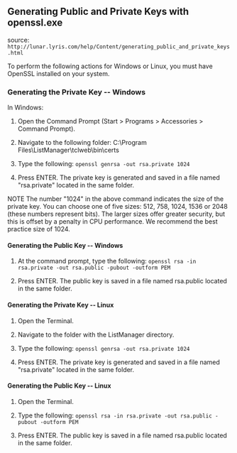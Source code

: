 



## Generating Public and Private Keys with openssl.exe
source: `http://lunar.lyris.com/help/Content/generating_public_and_private_keys.html`


To perform the following actions for Windows or Linux, you must have OpenSSL installed on your system.

### Generating the Private Key -- Windows

In Windows:
1. Open the Command Prompt (Start > Programs > Accessories > Command Prompt).

2. Navigate to the following folder: C:\Program Files\ListManager\tclweb\bin\certs

3. Type the following: `openssl genrsa -out rsa.private 1024`

4. Press ENTER. The private key is generated and saved in a file named "rsa.private" located in the same folder.

NOTE The number "1024" in the above command indicates the size of the private key. You can choose one of five sizes: 512, 758, 1024, 1536 or 2048 (these numbers represent bits). The larger sizes offer greater security, but this is offset by a penalty in CPU performance. We recommend the best practice size of 1024.


#### Generating the Public Key -- Windows

1. At the command prompt, type the following: `openssl rsa -in rsa.private -out rsa.public -pubout -outform PEM`

2. Press ENTER. The public key is saved in a file named rsa.public located in the same folder.


#### Generating the Private Key -- Linux

1. Open the Terminal.

2. Navigate to the folder with the ListManager directory.

3. Type the following: `openssl genrsa -out rsa.private 1024`

4. Press ENTER. The private key is generated and saved in a file named "rsa.private" located in the same folder.


#### Generating the Public Key -- Linux

1. Open the Terminal.

2. Type the following: `openssl rsa -in rsa.private -out rsa.public -pubout -outform PEM`

2. Press ENTER. The public key is saved in a file named rsa.public located in the same folder.

 